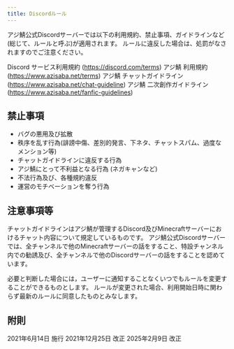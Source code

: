 ```yaml
---
title: Discordルール
---
```


アジ鯖公式Discordサーバーでは以下の利用規約、禁止事項、ガイドラインなど(総じて、ルールと呼ぶ)が適用されます。
ルールに違反した場合は、処罰がなされますのでご注意ください。

Discord サービス利用規約 (<https://discord.com/terms>)
アジ鯖 利用規約 (<https://www.azisaba.net/terms>)
アジ鯖 チャットガイドライン (<https://www.azisaba.net/chat-guideline>)
アジ鯖 二次創作ガイドライン (<https://www.azisaba.net/fanfic-guidelines>)

## 禁止事項
- バグの悪用及び拡散
- 秩序を乱す行為(誹謗中傷、差別的発言、下ネタ、チャットスパム、過度なメンション等)
- チャットガイドラインに違反する行為
- アジ鯖にとって不利益となる行為  (ネガキャンなど)
- 不法行為及び、各種規約違反
- 運営のモチベーションを奪う行為

## 注意事項等

チャットガイドラインはアジ鯖が管理するDiscord及びMinecraftサーバーにおけるチャット内容について規定しているものです。
アジ鯖公式Discordサーバーでは、全チャンネルで他のMinecraftサーバーの話をすること、特設チャンネル内での勧誘及び、全チャンネルで他のDiscordサーバーの話をすることを認めています。

必要と判断した場合には，ユーザーに通知することなくいつでもルールを変更することができるものとします。
ルールが変更された場合、利用開始日時に関わらず最新のルールに同意したものとみなします。

## 附則

2021年6月14日 施行
2021年12月25日 改正
2025年2月9日 改正
